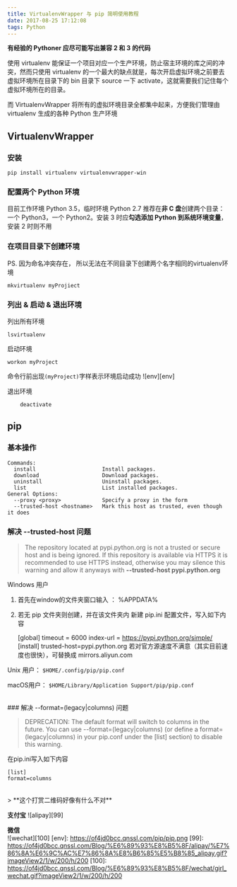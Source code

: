 ```yaml
---
title: VirtualenvWrapper 与 pip 简明使用教程
date: 2017-08-25 17:12:08
tags: Python
---
```


**有经验的 Pythoner 应尽可能写出兼容 2 和 3 的代码**

使用 virtualenv 能保证一个项目对应一个生产环境，防止宿主环境的库之间的冲突，然而只使用 virtualenv 的一个最大的缺点就是，每次开启虚拟环境之前要去虚拟环境所在目录下的 bin 目录下 source 一下 activate，这就需要我们记住每个虚拟环境所在的目录。

而 VirtualenvWrapper 将所有的虚拟环境目录全都集中起来，方便我们管理由 virtualenv 生成的各种 Python 生产环境
<!--more-->

## VirtualenvWrapper

### 安装
    pip install virtualenv virtualenvwrapper-win
### 配置两个 Python 环境
目前工作环境 Python 3.5，临时环境 Python 2.7
推荐在**非 C 盘**创建两个目录：一个 Python3，一个 Python2。安装 3 时应**勾选添加 Python 到系统环境变量**，安装 2 时则不用

### 在项目目录下创建环境
PS. 因为命名冲突存在， 所以无法在不同目录下创建两个名字相同的virtualenv环境

    mkvirtualenv myProjiect
    
### 列出 & 启动 & 退出环境
列出所有环境

    lsvirtualenv

启动环境

    workon myProject
命令行前出现`(myProject)`字样表示环境启动成功
![env][env]

退出环境

        deactivate


## pip
### 基本操作
    Commands:
      install                     Install packages.
      download                    Download packages.
      uninstall                   Uninstall packages.
      list                        List installed packages.
    General Options:
      --proxy <proxy>             Specify a proxy in the form
      --trusted-host <hostname>   Mark this host as trusted, even though it does

### 解决 --trusted-host 问题

> The repository located at pypi.python.org is not a trusted or secure host and is being ignored. 
If this repository is available via HTTPS it is recommended to use HTTPS instead, 
otherwise you may silence this warning and allow it anyways with **--trusted-host pypi.python.org**

Windows 用户
1. 首先在window的文件夹窗口输入 ： %APPDATA%
2. 若无 pip 文件夹则创建，并在该文件夹内 新建 pip.ini 配置文件，写入如下内容

    [global]
    timeout = 6000
    index-url = https://pypi.python.org/simple/
    [install]
    trusted-host=pypi.python.org
若对官方源速度不满意（其实目前速度也很快），可替换成 mirrors.aliyun.com


Unix 用户： `$HOME/.config/pip/pip.conf`

macOS用户： `$HOME/Library/Application Support/pip/pip.conf`

<br>
### 解决 --format=(legacy|columns) 问题

> DEPRECATION: The default format will switch to columns in the future. You can use --format=(legacy|columns) (or define a format=(legacy|columns) in your pip.conf under the [list] section) to disable this warning.

在pip.ini写入如下内容

    [list]
    format=columns


<br>
> **这个打赏二维码好像有什么不对**

**支付宝** 
![alipay][99]

**微信**  
![wechat][100]
[env]: https://of4jd0bcc.qnssl.com/pip/pip.png
[99]: https://of4jd0bcc.qnssl.com/Blog/%E6%89%93%E8%B5%8F/alipay/%E7%86%8A%E6%9C%AC%E7%86%8A%E8%B6%85%E5%B8%85_alipay.gif?imageView2/1/w/200/h/200
[100]: https://of4jd0bcc.qnssl.com/Blog/%E6%89%93%E8%B5%8F/wechat/girl_wechat.gif?imageView2/1/w/200/h/200



